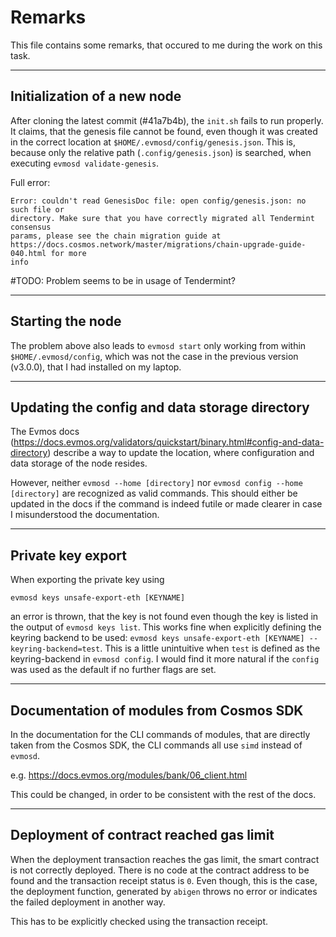 # Remarks

This file contains some remarks, that occured to me during the work on this task.

----

## Initialization of a new node
After cloning the latest commit (\#41a7b4b), the `init.sh` fails to run properly. 
It claims, that the genesis file cannot be found, even though it was created in 
the correct location at `$HOME/.evmosd/config/genesis.json`. This is, because only 
the relative path (`.config/genesis.json`) is searched, when executing `evmosd validate-genesis`.

Full error:

```
Error: couldn't read GenesisDoc file: open config/genesis.json: no such file or 
directory. Make sure that you have correctly migrated all Tendermint consensus 
params, please see the chain migration guide at 
https://docs.cosmos.network/master/migrations/chain-upgrade-guide-040.html for more 
info
```

#TODO: Problem seems to be in usage of Tendermint?

----

## Starting the node

The problem above also leads to `evmosd start` only working from within `$HOME/.evmosd/config`,
which was not the case in the previous version (v3.0.0), that I had installed on my laptop.

----

## Updating the config and data storage directory
The Evmos docs (https://docs.evmos.org/validators/quickstart/binary.html#config-and-data-directory) 
describe a way to update the location, where configuration and data storage of the 
node resides. 

However, neither `evmosd --home [directory]` nor `evmosd config --home [directory]`
are recognized as valid commands. This should either be updated in the docs if the 
command is indeed futile or made clearer in case I misunderstood the documentation.

----

## Private key export
When exporting the private key using 

```
evmosd keys unsafe-export-eth [KEYNAME]
```

an error is thrown, that the key is not found even though the key is listed in the output
of `evmosd keys list`. This works fine when explicitly defining the keyring backend to be
used: `evmosd keys unsafe-export-eth [KEYNAME] --keyring-backend=test`. This is a little
unintuitive when `test` is defined as the keyring-backend in `evmosd config`. I would find
it more natural if the `config` was used as the default if no further flags are set.

----

## Documentation of modules from Cosmos SDK
In the documentation for the CLI commands of modules, that are directly taken from the 
Cosmos SDK, the CLI commands all use `simd` instead of `evmosd`.

e.g. https://docs.evmos.org/modules/bank/06_client.html

This could be changed, in order to be consistent with the rest of the docs.

----

## Deployment of contract reached gas limit

When the deployment transaction reaches the gas limit, the smart contract is
not correctly deployed. There is no code at the contract address to be found
and the transaction receipt status is `0`. Even though, this is the case, the
deployment function, generated by `abigen` throws no error or indicates the 
failed deployment in another way.

This has to be explicitly checked using the transaction receipt.
